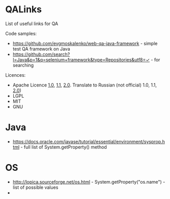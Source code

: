 # QALinks
List of useful links for QA

Code samples:
- https://github.com/evgmoskalenko/web-qa-java-framework - simple test QA framework on Java
- https://github.com/search?l=Java&p=1&q=selenium+framework&type=Repositories&utf8=✓ - for searching

Licences:
- Apache Licence <a href="http://www.apache.org/licenses/LICENSE-1.0">1.0</a>, <a href="http://www.apache.org/licenses/LICENSE-1.1">1.1</a>, <a href="http://www.apache.org/licenses/LICENSE-2.0.html">2.0</a>. Translate to Russian (not official) 1.0, 1.1, <a href="http://www.dataved.ru/2011/03/apache-license-2.html">2.0</a>)
- LGPL
- MIT
- GNU

# Java
- https://docs.oracle.com/javase/tutorial/essential/environment/sysprop.html - full list of System.getProperty() method

# OS
- http://lopica.sourceforge.net/os.html - System.getProperty("os.name") - list of possible values
- 
